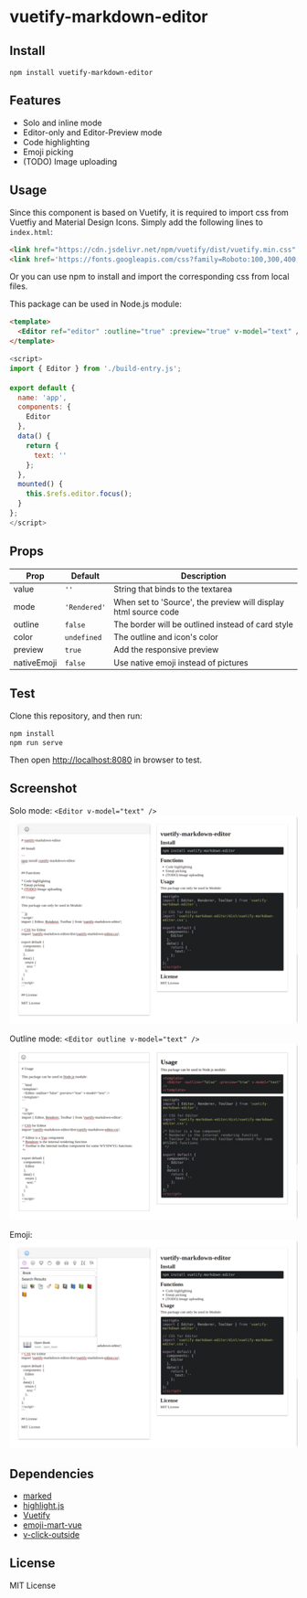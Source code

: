 # vuetify-markdown-editor

## Install 

```
npm install vuetify-markdown-editor
```

## Features

* Solo and inline mode
* Editor-only and Editor-Preview mode
* Code highlighting
* Emoji picking
* (TODO) Image uploading

## Usage

Since this component is based on Vuetify,
it is required to import css from Vuetfiy and Material Design Icons.
Simply add the following lines to `index.html`:

```html
<link href="https://cdn.jsdelivr.net/npm/vuetify/dist/vuetify.min.css" rel="stylesheet">
<link href='https://fonts.googleapis.com/css?family=Roboto:100,300,400,500,700,900|Material+Icons' rel="stylesheet">
```

Or you can use npm to install and import the corresponding css from local files.


This package can be used in Node.js module:

```html
<template>
  <Editor ref="editor" :outline="true" :preview="true" v-model="text" />
</template>
```

```js
<script>
import { Editor } from './build-entry.js';

export default {
  name: 'app',
  components: {
    Editor
  },
  data() {
    return {
      text: ''
    };
  },
  mounted() {
    this.$refs.editor.focus();
  }
};
</script>
```

## Props

| Prop        | Default      | Description                                                     |
|-------------|--------------|-----------------------------------------------------------------|
| value       | `''`         | String that binds to the textarea                               |
| mode        | `'Rendered'` | When set to 'Source', the preview will display html source code |
| outline     | `false`      | The border will be outlined instead of card style               |
| color       | `undefined`  | The outline and icon's color                                    |
| preview     | `true`       | Add the responsive preview                                      |
| nativeEmoji | `false`      | Use native emoji instead of pictures                            |


## Test

Clone this repository,
and then run:

```
npm install
npm run serve
```

Then open <http://localhost:8080> in browser to test.


## Screenshot

Solo mode: `<Editor v-model="text" />`
![Screenshot](Screenshot.png)

Outline mode: `<Editor outline v-model="text" />`
![Screenshot-Outline](Screenshot-Outline.png)

Emoji:
![Screenshot-Emoji](Screenshot-Emoji.png)


## Dependencies

* [marked](https://github.com/markedjs/marked)
* [highlight.js](https://github.com/highlightjs/highlight.js)
* [Vuetify](https://github.com/vuetifyjs/vuetify)
* [emoji-mart-vue](https://github.com/serebrov/emoji-mart-vue)
* [v-click-outside](https://github.com/ndelvalle/v-click-outside)

## License

MIT License

